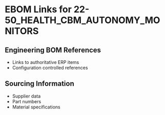 # EBOM Links for 22-50_HEALTH_CBM_AUTONOMY_MONITORS

## Engineering BOM References
- Links to authoritative ERP items
- Configuration controlled references

## Sourcing Information
- Supplier data
- Part numbers
- Material specifications
